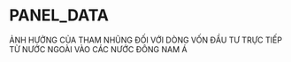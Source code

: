# PANEL_DATA
ẢNH HƯỞNG CỦA THAM NHŨNG ĐỐI VỚI DÒNG VỐN ĐẦU TƯ TRỰC TIẾP TỪ NƯỚC NGOÀI VÀO CÁC NƯỚC ĐÔNG NAM Á
